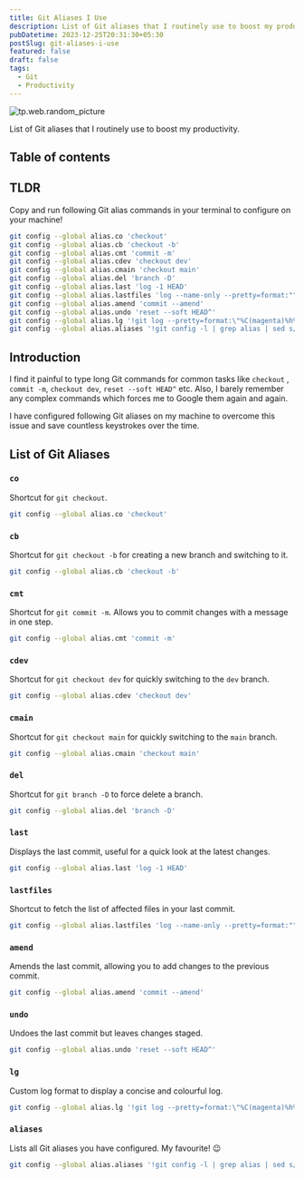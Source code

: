 ```yaml
---
title: Git Aliases I Use
description: List of Git aliases that I routinely use to boost my productivity.
pubDatetime: 2023-12-25T20:31:30+05:30
postSlug: git-aliases-i-use
featured: false
draft: false
tags:
  - Git
  - Productivity
---
```


![tp.web.random_picture](https://images.unsplash.com/photo-1497373637916-e47a55e22d0a?crop=entropy&cs=tinysrgb&fit=crop&fm=jpg&h=300&ixid=MnwxfDB8MXxyYW5kb218MHx8dHJlZSxsYW5kc2NhcGUsd2F0ZXIsbW91bnRhaW58fHx8fHwxNzAzNTE3MDE2&ixlib=rb-4.0.3&q=80&utm_campaign=api-credit&utm_medium=referral&utm_source=unsplash_source&w=900)

List of Git aliases that I routinely use to boost my productivity.

## Table of contents

## TLDR

Copy and run following Git alias commands in your terminal to configure on your machine!

```bash
git config --global alias.co 'checkout'
git config --global alias.cb 'checkout -b'
git config --global alias.cmt 'commit -m'
git config --global alias.cdev 'checkout dev'
git config --global alias.cmain 'checkout main'
git config --global alias.del 'branch -D'
git config --global alias.last 'log -1 HEAD'
git config --global alias.lastfiles 'log --name-only --pretty=format:"" -1'
git config --global alias.amend 'commit --amend'
git config --global alias.undo 'reset --soft HEAD^'
git config --global alias.lg '!git log --pretty=format:\"%C(magenta)%h%Creset -%C(red)%d%Creset %s %C(dim green)(%cr) [%an]\" --abbrev-commit -30'
git config --global alias.aliases '!git config -l | grep alias | sed s/^alias.//g'
```

## Introduction

I find it painful to type long Git commands for common tasks like `checkout` , `commit -m`, `checkout dev`, `reset --soft HEAD^` etc. Also, I barely remember any complex commands which forces me to Google them again and again.

I have configured following Git aliases on my machine to overcome this issue and save countless keystrokes over the time.

## List of Git Aliases

### `co`

Shortcut for `git checkout`.

```bash
git config --global alias.co 'checkout'
```

### `cb`

Shortcut for `git checkout -b` for creating a new branch and switching to it.

```bash
git config --global alias.cb 'checkout -b'
```

### `cmt`

Shortcut for `git commit -m`. Allows you to commit changes with a message in one step.

```bash
git config --global alias.cmt 'commit -m'
```

### `cdev`

Shortcut for `git checkout dev` for quickly switching to the `dev` branch.

```bash
git config --global alias.cdev 'checkout dev'
```

### `cmain`

Shortcut for `git checkout main` for quickly switching to the `main` branch.

```bash
git config --global alias.cmain 'checkout main'
```

### `del`

Shortcut for `git branch -D` to force delete a branch.

```bash
git config --global alias.del 'branch -D'
```

### `last`

Displays the last commit, useful for a quick look at the latest changes.

```bash
git config --global alias.last 'log -1 HEAD'
```

### `lastfiles`

Shortcut to fetch the list of affected files in your last commit.

```bash
git config --global alias.lastfiles 'log --name-only --pretty=format:"" -1'
```

### `amend`

Amends the last commit, allowing you to add changes to the previous commit.

```bash
git config --global alias.amend 'commit --amend'
```

### `undo`

Undoes the last commit but leaves changes staged.

```bash
git config --global alias.undo 'reset --soft HEAD^'
```

### `lg`

Custom log format to display a concise and colourful log.

```bash
git config --global alias.lg '!git log --pretty=format:\"%C(magenta)%h%Creset -%C(red)%d%Creset %s %C(dim green)(%cr) [%an]\" --abbrev-commit -30'
```

### `aliases`

Lists all Git aliases you have configured. My favourite! 😉

```bash
git config --global alias.aliases '!git config -l | grep alias | sed s/^alias.//g'
```

